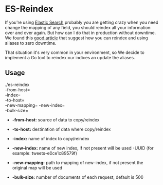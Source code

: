 # ES-Reindex

If you're using [Elastic Search](https://www.elastic.co/) probably you are getting crazy when you need change the
mapping of any field, you should reindex all your information over and over again. But how can I do that in production
without downtime. We found this [good article](https://www.elastic.co/blog/changing-mapping-with-zero-downtime) that
suggest how you can reindex and using aliases to zero downtime.

That situation it's very common in your environment, so We decide to implement a Go tool to reindex our indices an
update the aliases.

## Usage

./es-reindex \
    -from-host=<source-elastic-search> \
    -index=<index-name> \
    -to-host=<destination-elastic-search> \
    -new-mapping=<new-mapping-file>
    -new-index=<new-index-name> \
    -bulk-size=<bulk-size>

* **-from-host:** source of data to copy/reindex **<required>**

* **-to-host:** destination of data where copy/reindex **<required>**

* **-index:** name of index to copy/reindex **<required>**

* **-new-index:** name of new index, if not present will be used <index-name>-UUID (for example: tweets-e0ce1c89579f)
**<optional>**

* **-new-mapping:** path to mapping of new-index, if not present the original map will be used **<optional>**

* **-bulk-size:** number of documents of each request, default is 500 **<optional>**
